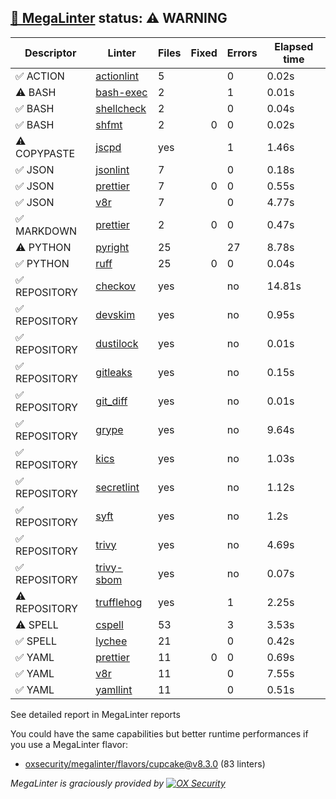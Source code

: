 ## [🦙 MegaLinter](https://megalinter.io/8.3.0) status: ⚠️ WARNING

| Descriptor  |                                  Linter                                   |Files|Fixed|Errors|Elapsed time|
|-------------|---------------------------------------------------------------------------|-----|----:|------|------------|
|✅ ACTION    |[actionlint](https://megalinter.io/8.3.0/descriptors/action_actionlint)    |    5|     |     0|0.02s       |
|⚠️ BASH      |[bash-exec](https://megalinter.io/8.3.0/descriptors/bash_bash_exec)        |    2|     |     1|0.01s       |
|✅ BASH      |[shellcheck](https://megalinter.io/8.3.0/descriptors/bash_shellcheck)      |    2|     |     0|0.04s       |
|✅ BASH      |[shfmt](https://megalinter.io/8.3.0/descriptors/bash_shfmt)                |    2|    0|     0|0.02s       |
|⚠️ COPYPASTE |[jscpd](https://megalinter.io/8.3.0/descriptors/copypaste_jscpd)           |yes  |     |     1|1.46s       |
|✅ JSON      |[jsonlint](https://megalinter.io/8.3.0/descriptors/json_jsonlint)          |    7|     |     0|0.18s       |
|✅ JSON      |[prettier](https://megalinter.io/8.3.0/descriptors/json_prettier)          |    7|    0|     0|0.55s       |
|✅ JSON      |[v8r](https://megalinter.io/8.3.0/descriptors/json_v8r)                    |    7|     |     0|4.77s       |
|✅ MARKDOWN  |[prettier](https://megalinter.io/8.3.0/descriptors/markdown_prettier)      |    2|    0|     0|0.47s       |
|⚠️ PYTHON    |[pyright](https://megalinter.io/8.3.0/descriptors/python_pyright)          |   25|     |    27|8.78s       |
|✅ PYTHON    |[ruff](https://megalinter.io/8.3.0/descriptors/python_ruff)                |   25|    0|     0|0.04s       |
|✅ REPOSITORY|[checkov](https://megalinter.io/8.3.0/descriptors/repository_checkov)      |yes  |     |no    |14.81s      |
|✅ REPOSITORY|[devskim](https://megalinter.io/8.3.0/descriptors/repository_devskim)      |yes  |     |no    |0.95s       |
|✅ REPOSITORY|[dustilock](https://megalinter.io/8.3.0/descriptors/repository_dustilock)  |yes  |     |no    |0.01s       |
|✅ REPOSITORY|[gitleaks](https://megalinter.io/8.3.0/descriptors/repository_gitleaks)    |yes  |     |no    |0.15s       |
|✅ REPOSITORY|[git_diff](https://megalinter.io/8.3.0/descriptors/repository_git_diff)    |yes  |     |no    |0.01s       |
|✅ REPOSITORY|[grype](https://megalinter.io/8.3.0/descriptors/repository_grype)          |yes  |     |no    |9.64s       |
|✅ REPOSITORY|[kics](https://megalinter.io/8.3.0/descriptors/repository_kics)            |yes  |     |no    |1.03s       |
|✅ REPOSITORY|[secretlint](https://megalinter.io/8.3.0/descriptors/repository_secretlint)|yes  |     |no    |1.12s       |
|✅ REPOSITORY|[syft](https://megalinter.io/8.3.0/descriptors/repository_syft)            |yes  |     |no    |1.2s        |
|✅ REPOSITORY|[trivy](https://megalinter.io/8.3.0/descriptors/repository_trivy)          |yes  |     |no    |4.69s       |
|✅ REPOSITORY|[trivy-sbom](https://megalinter.io/8.3.0/descriptors/repository_trivy_sbom)|yes  |     |no    |0.07s       |
|⚠️ REPOSITORY|[trufflehog](https://megalinter.io/8.3.0/descriptors/repository_trufflehog)|yes  |     |     1|2.25s       |
|⚠️ SPELL     |[cspell](https://megalinter.io/8.3.0/descriptors/spell_cspell)             |53   |     |     3|3.53s       |
|✅ SPELL     |[lychee](https://megalinter.io/8.3.0/descriptors/spell_lychee)             |21   |     |     0|0.42s       |
|✅ YAML      |[prettier](https://megalinter.io/8.3.0/descriptors/yaml_prettier)          |11   |    0|     0|0.69s       |
|✅ YAML      |[v8r](https://megalinter.io/8.3.0/descriptors/yaml_v8r)                    |11   |     |     0|7.55s       |
|✅ YAML      |[yamllint](https://megalinter.io/8.3.0/descriptors/yaml_yamllint)          |11   |     |     0|0.51s       |

See detailed report in MegaLinter reports

You could have the same capabilities but better runtime performances if you use a MegaLinter flavor:
- [oxsecurity/megalinter/flavors/cupcake@v8.3.0](https://megalinter.io/8.3.0/flavors/cupcake/) (83 linters)


_MegaLinter is graciously provided by [![OX Security](https://www.ox.security/wp-content/uploads/2022/06/logo.svg?ref=megalinter_comment)](https://www.ox.security/?ref=megalinter)_